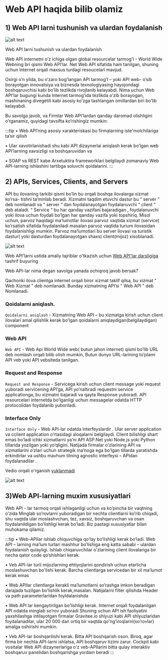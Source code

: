# Web API haqida bilib olamiz

## 1) Web API larni tushunish va ulardan foydalanish

![alt text](https://codetime.co.il/wp-content/uploads/2022/07/api.jpg)


Web API larni tushunish va ulardan foydalanish

Web API internetni o’z ichiga olgan global resourcelar tarmog’I - World Wide Webning bri qismi Web API’lar. Net Web  API sifatida ham tanilgan, shuning uchun Internet orqali maxsus turdagi resoucelari mavjud.

Oxirgi o’n yilda, bu o’zaro bog’langan API tarmog’I – yoki API web- o’sib borayotgan innovatsiya va biznesda texnologiyasing hayojondagi boshqaruvchisi kabi bo’lib tezlikda rivojlanib kelayabdi. Nima uchun Web API’lar bugungi kunda Internet tarmogʻida tezlikda o’zib borayogan, mashinaning divegetili kabi  asosiy ko’zga tashlangan omillardan biri bo’lib kelayabdi.

Bu savolga javob, va Firmlar Web API’lardan qanday daromad olishligini o’rganamiz, quyidagi tavsifta ko’rishingiz mumkin:

:::tip 
•	Web API’ning asosiy xarakteriskasi bu firmalarning iste'molchilariga ta’sir qilish

•	Ular xavotirlanishadi shu kabi API dizaynerlai aniqlash kerak bo’lgan web API’larning xavsizligi va boshqaruvidan va

•	SOAP va REST kabe Arxetuktira frameworklari belgilaydi  zomanaviy Web API-larning ishlashini tartibga soluvchi qoidalarini.
:::



## 2) APIs, Services, Clients, and Servers

API bu ilovaning tarkibi qismi bo’lin bu orqali boshqa ilovalarga xizmat     ko’rsa-
tishni ta’minlab beradi. Xizmatni taqdim etuvchi dastur bu “ server “ deb nomlanadi va “ server “ dan foydalanayotgan foydalanuvchi “ client “ deb ataladi. “ Service “ bu har qanday vazifani bajaradigan , foydalanuvchi yoki ilova uchun foydali bo’lgan har qanday vazifa yoki topshiriq. Misol uchun, parvoz haqidagi ma’lumotlar ilovasi parvoz vaqtida xizmat (service) ko’rsatish sifatida foydalaniladi masalan parvoz vaqtida turium ilovasidan foydalanishligi mumkin. Parvoz ma’lumotlari bu server ilovasi  va turistik dastur( yoki dasturdan foydalanayotgan shaxs) client(mijoz) xisoblanadi.


![alt text](https://miro.medium.com/v2/resize:fit:700/0*PSxcvFBVaufSCuwt.png)

Web API’larni ustida amaliy tajriblar o’tkazish uchun [Web API'lar darsligiga](https://docs.appian.com/suite/help/20.1/Web_API_Tutorial.html) tashrif buyuring


Web API-lar nima degan savolga yanada ochiqroq javob bersak?

Qachonki ilova clientga internet orqali biror xizmat taklif qilsa, bu xizmat
" Web Xizmat " deb nomlanadi. Bunday xizmatning API’si " Web API " deb
Nomlanadi.


### Qoidalarni aniqlash.

`Qoidalarni aniqlash` - Xizmatning Web API – bu xizmatga kirish uchun client         ilovalari amal qilishlik kerak bo’lgan qoidalarni aniqlaydigan(belgilaydigan) component

### Web API

`Web API` - Web Api World Wide web( butun jahon internet) qismi bo’lib URL deb nomlash orqali bilib olish mumkin, Butun dunyo URL-larining to’plami API veb yoki  API vebsiteda tanilgan.

### Request and Response

`Request and Response` - Servicega kirish uchun client message yoki request yuboradi servicening API’ga, API yo’naltiradi requestni service applicationga, bu xizmatni bajaradi va qayta Response yuboradi. API resourcelari internetda bo’lganligi uchun messagelar odatda HTTP protocolidan foydalanib yuboriladi.

### Interface Only  

`Interface Only` - Web API-lar odatda interfeyslardir . Ular server application va cclient application o’rtasidagi aloqalarni belgilaydi. Client bilishligi shart emas bo’ladi ichki xizmatlarni ya’ni API ASP.Net yoki Node.js yoki Python tillarida yozilgan  yoki yo’qligini. Natijada firmalar o’zlarining API va xizmatlarini o’zlari uchun strategik ma’noga ega bo’lgan tillarda yaratishda erkindirlar va ushbu mavhum tilning agnostic interfeysi – APIdan foydalanadilar .


Vedio orqali o'rganish [yuklanmadi]()

![alt text](https://media.geeksforgeeks.org/wp-content/uploads/20230216170349/What-is-an-API.png)


## 3)Web API-larning muxim xususiyatlari

Web API - lar tarmoq orqali ishlaganligi uchun va ko’pincha bir vaqtning o’zida 
Minglab so’rovlarni yuboradigan bir nechta clientlarni ko’rib chiqadi, shu vaqtda ular moslashvchan, tez, xavsiz, boshqaruvchan va osan foydalanildigan bo’lishligi kerak bo’ladi. Biz pastagi xususiyatlar bilan muhokama qilamiz.

:::tip
•	Web-APIlar ishlab chiquvchiga qo’lay bo’lishligi kerak bo’ladi. Web API – larning ma’lum turlari mashhur bo’lishiga eng katta sababi – ulardan foydalanish qulayligi. Ishlab chiqaruvchilar o’zlarining client ilovalariga bir necha qator code qo’shishlari kerak.

•	Veb API-lar turli mijozlarning ehtiyojlarini qondirish uchun etarlicha moslashuvchan bo'lishi kerak. Barcha clientlarga servicedan bir xil ma’lumot kerak emas 

•	Web APIlar clientlarga kerakli ma’lumotlarni so’rashga imkon beradigan darajada tuzilgan bo’lishlik kerak,masalan. Natijalarni filter qilishda Header va path parameterlaridan foyldalanishda

•	Web API lar kengaytirilgan bo’lishligi kerak. Internet orqali foydalanilgan API odatda minglab so’rov yuboradi Shuning uchun API ish faoliyatini yaxshilashga intilayotgan firmalar Gravitee.io shlyuzi kabi API shlyuzlaridan foydalanadilar, ular 20 000 dan ortiq bir vaqtda qo'ng'iroqlarni(so’rovlar) amalga oshirishi mumkin.

•	Veb API-lar boshqarilishi kerak. Bitta API boshqarish oson. Biroq, agar firma bir nechta API-larni ishlatsa, API boshqaruv tizimi zarur. Cockpit kabi vositalar Web API dizaynerlariga oʻz veb-APIlarini bitta qulay interaktiv boshqaruv panelidan boshqarishga yordam beradi
:::



